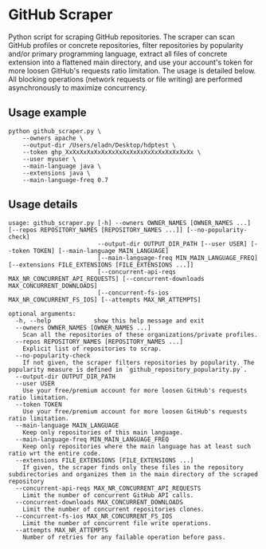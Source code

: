 # GitHub Scraper
Python script for scraping GitHub repositories. The scraper can scan GitHub profiles or concrete repositories, filter repositories by popularity and/or primary programming language, extract all files of concrete extension into a flattened main directory, and use your account's token for more loosen GitHub's requests ratio limitation. The usage is detailed below. All blocking operations (network requests or file writing) are performed asynchronously to maximize concurrency.

## Usage example
```shell
python github_scraper.py \
    --owners apache \
    --output-dir /Users/eladn/Desktop/hdptest \
    --token ghp_XxXxXxXxXxXxXxXxXxXxXxXxXxXxXxXxXxXx \
    --user myuser \
    --main-language java \
    --extensions java \
    --main-language-freq 0.7
```

## Usage details
```
usage: github_scraper.py [-h] --owners OWNER_NAMES [OWNER_NAMES ...] [--repos REPOSITORY_NAMES [REPOSITORY_NAMES ...]] [--no-popularity-check]
                         --output-dir OUTPUT_DIR_PATH [--user USER] [--token TOKEN] [--main-language MAIN_LANGUAGE]
                         [--main-language-freq MIN_MAIN_LANGUAGE_FREQ] [--extensions FILE_EXTENSIONS [FILE_EXTENSIONS ...]]
                         [--concurrent-api-reqs MAX_NR_CONCURRENT_API_REQUESTS] [--concurrent-downloads MAX_CONCURRENT_DOWNLOADS]
                         [--concurrent-fs-ios MAX_NR_CONCURRENT_FS_IOS] [--attempts MAX_NR_ATTEMPTS]

optional arguments:
  -h, --help            show this help message and exit
  --owners OWNER_NAMES [OWNER_NAMES ...]
    Scan all the repositories of these organizations/private profiles.
  --repos REPOSITORY_NAMES [REPOSITORY_NAMES ...]
    Explicit list of repositories to scrap.
  --no-popularity-check
    If not given, the scraper filters repositories by popularity. The popularity measure is defined in `github_repository_popularity.py`.
  --output-dir OUTPUT_DIR_PATH
  --user USER
    Use your free/premium account for more loosen GitHub's requests ratio limitation.
  --token TOKEN
    Use your free/premium account for more loosen GitHub's requests ratio limitation.
  --main-language MAIN_LANGUAGE
    Keep only repositories of this main language.
  --main-language-freq MIN_MAIN_LANGUAGE_FREQ
    Keep only repositories where the main language has at least such ratio wrt the entire code.
  --extensions FILE_EXTENSIONS [FILE_EXTENSIONS ...]
    If given, the scraper finds only these files in the repository subdirectories and organizes them in the main directory of the scraped repository
  --concurrent-api-reqs MAX_NR_CONCURRENT_API_REQUESTS
    Limit the number of concurrent GitHub API calls.
  --concurrent-downloads MAX_CONCURRENT_DOWNLOADS
    Limit the number of concurrent repositories clones.
  --concurrent-fs-ios MAX_NR_CONCURRENT_FS_IOS
    Limit the number of concurrent file write operations.
  --attempts MAX_NR_ATTEMPTS
    Number of retries for any failable operation before pass.
```
